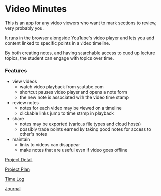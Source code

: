 # Video Minutes

This is an app for any video viewers who want to mark sections to review, very probably you.

It runs in the browser alongside YouTube's video player and lets you add content linked to specific points in a video timeline.

By both creating notes, and having searchable access to cued up lecture topics, the student can engage with topics over time.

### Features
+ view videos
    * watch video playback from youtube.com
    * shortcut pauses video player and opens a note form
    * the new note is associated with the video time stamp
+ review notes
    * notes for each video may be viewed on a timeline
    * clickable links jump to time stamp in playback
+ share
    * notes may be exported (various file types and cloud hosts)
    * possibly trade points earned by taking good notes for access to other's notes
+ maintain
    * links to videos can disappear
    * make notes that are useful even if video goes offline

[Project Detail](docs/iproject.md)

[Project Plan](docs/ProjectPlan.md)

[Time Log](docs/log.gitime)

[Journal](docs/Journal.md)
